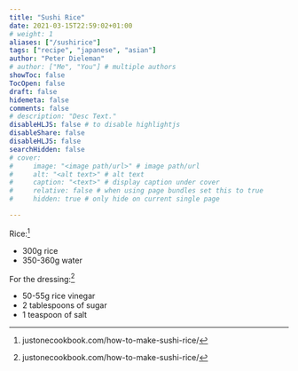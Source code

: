 ```yaml
---
title: "Sushi Rice"
date: 2021-03-15T22:59:02+01:00
# weight: 1
aliases: ["/sushirice"]
tags: ["recipe", "japanese", "asian"]
author: "Peter Dieleman"
# author: ["Me", "You"] # multiple authors
showToc: false  
TocOpen: false
draft: false
hidemeta: false
comments: false
# description: "Desc Text."
disableHLJS: false # to disable highlightjs
disableShare: false
disableHLJS: false
searchHidden: false
# cover:
#     image: "<image path/url>" # image path/url
#     alt: "<alt text>" # alt text
#     caption: "<text>" # display caption under cover
#     relative: false # when using page bundles set this to true
#     hidden: true # only hide on current single page

---
```


Rice:[^1]

- 300g rice
- 350-360g water

For the dressing:[^1]

- 50-55g rice vinegar
- 2 tablespoons of sugar
- 1 teaspoon of salt

[^1]: justonecookbook.com/how-to-make-sushi-rice/
